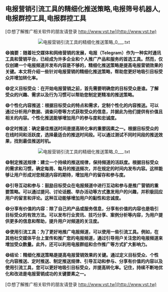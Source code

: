## **电报营销引流工具的精细化推送策略,电报筛号机器人,电报群控工具,电报群控工具**

[😍想了解推广相关软件的朋友请登录 http://www.vst.tw](http://www.vst.tw)

 <center><img src="https://vst.tw/MP4/tuiguang/png/6.png" alt="电报营销引流工具的精细化推送策略_0___.txt"></center>

**😄摘要：随着社交媒体和网络营销的发展，电报（Telegram）作为一种实时通讯工具和营销平台，已经成为许多企业和个人推广产品和服务的首选工具。然而，仅仅创建一个电报频道并发布内容是不够的，精细化推送策略是提高电报营销效果的关键。本文将介绍一些针对电报营销的精细化推送策略，帮助您更好地吸引目标受众并增加转化率。**

**😄定义目标受众：在开始电报营销之前，首先需要明确您的目标受众是谁。了解受众的兴趣、需求以及行为习惯可以帮助您制定更精准的推送策略。**

**😄个性化内容推送：根据目标受众的特点和需求，定制个性化的内容推送。可以通过分析用户数据、调查问卷等方式获取受众的信息，并据此为他们提供有价值且相关的内容。个性化推送能够增加用户的参与度和忠诚度。**

**😄定时推送：确定最佳推送时间是提高转化率的重要因素之一。根据目标受众的在线时间和活跃度，选择最适合的推送时间段。可以通过测试不同时间段的推送效果，找到最佳推送时机。**

 <center><img src="https://vst.tw/MP4/tuiguang/png/6.png" alt="电报营销引流工具的精细化推送策略_0___.txt"></center>

**😄制定推送规律：建立一个持续的推送规律，保持频道的活跃度。根据目标受众的需求和习惯，确定每周、每月的推送频次，并在规定的时间内发布内容。这样能够让用户形成对您频道内容的期待，增加用户的留存和参与度。**

**😄引导互动和参与：鼓励目标受众在电报频道中进行互动和参与是推广营销的重要策略。可以通过提问、讨论话题、举办活动等方式激发用户的兴趣，并积极回应用户的留言和评论。这种互动能够增加用户的黏性和忠诚度。**

**😄分享有价值的内容：除了自己的产品或服务信息，分享有价值的内容也是吸引目标受众的有效方法。可以发布行业资讯、技巧分享、案例分析等内容，为用户提供更多的信息和帮助，提升用户对频道的关注度。**

**😄使用引流工具：为了更好地推广电报频道，可以使用一些引流工具。例如，在其他社交媒体平台上宣传和推广您的电报频道，通过引导用户关注您的电报频道来增加受众数量。此外，还可以利用电报群组和合作推广等方式扩大影响力。**

**😄结论：精细化推送策略是提高电报营销效果的关键。通过定义目标受众、个性化内容推送、定时推送、制定推送规律、引导互动和参与、分享有价值的内容以及使用引流工具，您可以更好地吸引目标受众，并提高转化率。记住，持续不断地优化和改进是电报营销成功的关键要素之一。**

[😍想了解推广相关软件的朋友请登录 http://www.vst.tw](http://www.vst.tw)



